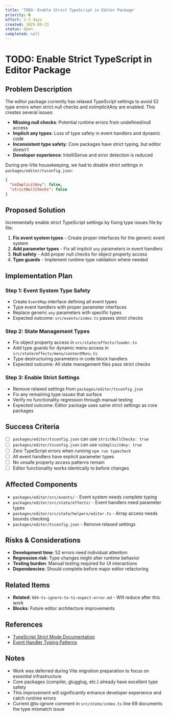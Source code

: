 ```yaml
---
title: 'TODO: Enable Strict TypeScript in Editor Package'
priority: �
effort: 2-3 days
created: 2025-08-23
status: Open
completed: null
---
```


# TODO: Enable Strict TypeScript in Editor Package

## Problem Description

The editor package currently has relaxed TypeScript settings to avoid 52 type errors when strict null checks and noImplicitAny are enabled. This creates several issues:

- **Missing null checks**: Potential runtime errors from undefined/null access
- **Implicit any types**: Loss of type safety in event handlers and dynamic code
- **Inconsistent type safety**: Core packages have strict typing, but editor doesn't
- **Developer experience**: IntelliSense and error detection is reduced

During pre-Vite housekeeping, we had to disable strict settings in `packages/editor/tsconfig.json`:
```json
{
  "noImplicitAny": false,
  "strictNullChecks": false
}
```

## Proposed Solution

Incrementally enable strict TypeScript settings by fixing type issues file by file:

1. **Fix event system types** - Create proper interfaces for the generic event system
2. **Add parameter types** - Fix all implicit `any` parameters in event handlers  
3. **Null safety** - Add proper null checks for object property access
4. **Type guards** - Implement runtime type validation where needed

## Implementation Plan

### Step 1: Event System Type Safety
- Create `EventMap` interface defining all event types
- Type event handlers with proper parameter interfaces
- Replace generic `any` parameters with specific types
- Expected outcome: `src/events/index.ts` passes strict checks

### Step 2: State Management Types
- Fix object property access in `src/state/effects/loader.ts`
- Add type guards for dynamic menu access in `src/state/effects/menu/contextMenu.ts`
- Type destructuring parameters in code block handlers
- Expected outcome: All state management files pass strict checks

### Step 3: Enable Strict Settings
- Remove relaxed settings from `packages/editor/tsconfig.json`
- Fix any remaining type issues that surface
- Verify no functionality regression through manual testing
- Expected outcome: Editor package uses same strict settings as core packages

## Success Criteria

- [ ] `packages/editor/tsconfig.json` can use `strictNullChecks: true`
- [ ] `packages/editor/tsconfig.json` can use `noImplicitAny: true`
- [ ] Zero TypeScript errors when running `npm run typecheck`
- [ ] All event handlers have explicit parameter types
- [ ] No unsafe property access patterns remain
- [ ] Editor functionality works identically to before changes

## Affected Components

- `packages/editor/src/events/` - Event system needs complete typing
- `packages/editor/src/state/effects/` - Event handlers need parameter types
- `packages/editor/src/state/helpers/editor.ts` - Array access needs bounds checking
- `packages/editor/tsconfig.json` - Remove relaxed settings

## Risks & Considerations

- **Development time**: 52 errors need individual attention
- **Regression risk**: Type changes might alter runtime behavior
- **Testing burden**: Manual testing required for UI interactions
- **Dependencies**: Should complete before major editor refactoring

## Related Items

- **Related**: `004-ts-ignore-to-ts-expect-error.md` - Will reduce after this work
- **Blocks**: Future editor architecture improvements

## References

- [TypeScript Strict Mode Documentation](https://www.typescriptlang.org/docs/handbook/strict.html)
- [Event Handler Typing Patterns](https://www.typescriptlang.org/docs/handbook/2/functions.html)

## Notes

- Work was deferred during Vite migration preparation to focus on essential infrastructure
- Core packages (compiler, glugglug, etc.) already have excellent type safety
- This improvement will significantly enhance developer experience and catch runtime errors
- Current @ts-ignore comment in `src/state/index.ts` line 69 documents the type mismatch issue 